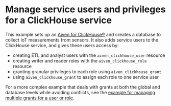 
# Manage service users and privileges for a ClickHouse service

This example sets up an [Aiven for ClickHouse®](https://aiven.io/docs/products/clickhouse) and creates a database to collect IoT measurements from sensors. It also adds service users to the ClickHouse service,
and gives these users access by:

- creating ETL and analyst users with the `aiven_clickhouse_user` resource
- creating writer and reader roles with the `aiven_clickhouse_role` resource
- granting granular privileges to each role using `aiven_clickhouse_grant`
- using `aiven_clickhouse_grant` to assign each role to one service user

For a more complex example that deals with grants at both the global and database levels while avoiding conflicts, see the
[example for managing multiple grants for a user or role](https://github.com/aiven/terraform-provider-aiven/tree/main/examples/clickhouse/grants).